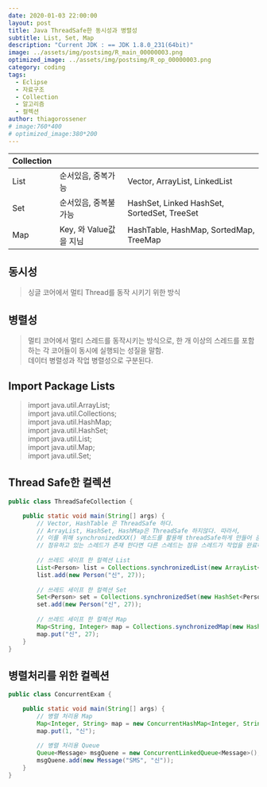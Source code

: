 ```yaml
---
date: 2020-01-03 22:00:00
layout: post
title: Java ThreadSafe한 동시성과 병렬성
subtitle: List, Set, Map
description: "Current JDK : == JDK 1.8.0_231(64bit)"
image: ../assets/img/postsimg/R_main_00000003.png
optimized_image: ../assets/img/postsimg/R_op_00000003.png
category: coding
tags:
  - Eclipse
  - 자료구조
  - Collection
  - 알고리즘
  - 컬렉션
author: thiagorossener
# image:760*400
# optimized_image:380*200
---
```


| Collection |                        |                                             |
|------------|------------------------|---------------------------------------------|
| List       | 순서있음, 중복가능     | Vector, ArrayList, LinkedList               |
| Set        | 순서있음, 중복불가능   | HashSet, Linked HashSet, SortedSet, TreeSet |
| Map        | Key, 와 Value값을 지님 | HashTable, HashMap, SortedMap, TreeMap      |

## 동시성
> 싱글 코어에서 멀티 Thread를 동작 시키기 위한 방식

## 병렬성
> 멀티 코어에서 멀티 스레드를 동작시키는 방식으로, 한 개 이상의 스레드를 포함하는 각 코어들이 동시에 실행되는 성질을 말함.<br>
> 데이터 병렬성과 작업 병렬성으로 구분된다.

## Import Package Lists
> import java.util.ArrayList; <br>
> import java.util.Collections; <br>
> import java.util.HashMap; <br>
> import java.util.HashSet; <br>
> import java.util.List; <br>
> import java.util.Map; <br>
> import java.util.Set; <br>

## Thread Safe한 컬렉션
```java
public class ThreadSafeCollection {

	public static void main(String[] args) {
		// Vector, HashTable 은 ThreadSafe 하다.
		// ArrayList, HashSet, HashMap은 ThreadSafe 하지않다. 따라서,
		// 이를 위해 synchronizedXXX() 메소드를 활용해 threadSafe하게 만들어 준다.
		// 점유하고 있는 스레드가 존재 한다면 다른 스레드는 점유 스레드가 작업을 완료하기 전까지 점유 할 수 없다.
		
		// 쓰레드 세이프 한 컬렉션 List
		List<Person> list = Collections.synchronizedList(new ArrayList<Person>());
		list.add(new Person("신", 27));
		
		// 쓰레드 세이프 한 컬렉션 Set
		Set<Person> set = Collections.synchronizedSet(new HashSet<Person>());
		set.add(new Person("신", 27));
		
		// 쓰레드 세이프 한 컬렉션 Map
		Map<String, Integer> map = Collections.synchronizedMap(new HashMap<String, Integer>());
		map.put("신", 27);
	}
}
```

## 병렬처리를 위한 컬렉션
```java
public class ConcurrentExam {

	public static void main(String[] args) {
		// 병렬 처리용 Map
		Map<Integer, String> map = new ConcurrentHashMap<Integer, String>();
		map.put(1, "신");
		
		// 병렬 처리용 Queue
		Queue<Message> msgQuene = new ConcurrentLinkedQueue<Message>();
		msgQuene.add(new Message("SMS", "신"));
	}
}
```